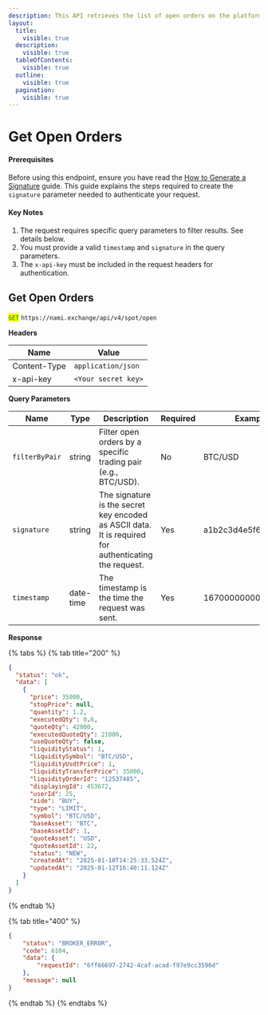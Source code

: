 ```yaml
---
description: This API retrieves the list of open orders on the platform.
layout:
  title:
    visible: true
  description:
    visible: true
  tableOfContents:
    visible: true
  outline:
    visible: true
  pagination:
    visible: true
---
```


# Get Open Orders

#### Prerequisites

Before using this endpoint, ensure you have read the [How to Generate a Signature](../../authentication.md) guide. This guide explains the steps required to create the `signature` parameter needed to authenticate your request.

#### Key Notes

1. The request requires specific query parameters to filter results. See details below.
2. You must provide a valid `timestamp` and `signature` in the query parameters.
3. The `x-api-key` must be included in the request headers for authentication.

## Get Open Orders

<mark style="color:green;">`GET`</mark> `https://nami.exchange/api/v4/spot/open`

**Headers**

| Name         | Value               |
| ------------ | ------------------- |
| Content-Type | `application/json`  |
| x-api-key    | `<Your secret key>` |

**Query Parameters**

| Name            | Type      | Description                                              | Required | Example   |
| --------------- | --------- | -------------------------------------------------------- | -------- | --------- |
| `filterByPair`  | string    | Filter open orders by a specific trading pair (e.g., BTC/USD). | No       | BTC/USD   |
| `signature`     | string    | The signature is the secret key encoded as ASCII data. It is required for authenticating the request. | Yes      | a1b2c3d4e5f6g7h8i9j0k |
| `timestamp`     | date-time | The timestamp is the time the request was sent.          | Yes      | 1670000000000 |

**Response**

{% tabs %}
{% tab title="200" %}
```json
{
  "status": "ok",
  "data": [
    {
      "price": 35000,
      "stopPrice": null,
      "quantity": 1.2,
      "executedQty": 0.6,
      "quoteQty": 42000,
      "executedQuoteQty": 21000,
      "useQuoteQty": false,
      "liquidityStatus": 1,
      "liquiditySymbol": "BTC/USD",
      "liquidityUsdtPrice": 1,
      "liquidityTransferPrice": 35000,
      "liquidityOrderId": "12537485",
      "displayingId": 453672,
      "userId": 25,
      "side": "BUY",
      "type": "LIMIT",
      "symbol": "BTC/USD",
      "baseAsset": "BTC",
      "baseAssetId": 1,
      "quoteAsset": "USD",
      "quoteAssetId": 22,
      "status": "NEW",
      "createdAt": "2025-01-10T14:25:33.524Z",
      "updatedAt": "2025-01-12T16:40:11.124Z"
    }
  ]
}
```

{% endtab %}

{% tab title="400" %}
```json
{
    "status": "BROKER_ERROR",
    "code": 6104,
    "data": {
        "requestId": "6ff66697-2742-4caf-acad-f97e9cc3596d"
    },
    "message": null
}
```
{% endtab %} {% endtabs %}